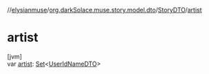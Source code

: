 //[elysianmuse](../../../index.md)/[org.darkSolace.muse.story.model.dto](../index.md)/[StoryDTO](index.md)/[artist](artist.md)

# artist

[jvm]\
var [artist](artist.md): [Set](https://kotlinlang.org/api/latest/jvm/stdlib/kotlin.collections/-set/index.html)&lt;[UserIdNameDTO](../../org.darkSolace.muse.user.model.dto/-user-id-name-d-t-o/index.md)&gt;
